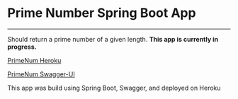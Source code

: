 # Prime Number Spring Boot App

----

Should return a prime number of a given length.
**This app is currently in progress.**


 [PrimeNum Heroku](https://primenums.herokuapp.com/)

 
 [PrimeNum Swagger-UI](https://primenums.herokuapp.com/swagger-ui.html#!/prime-nums-controller/homeUsingGET)

 This app was build using Spring Boot, Swagger, and deployed on Heroku

